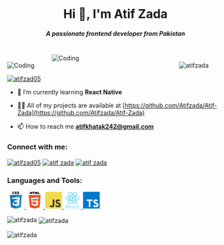 <h1 align="center">Hi 👋, I'm Atif Zada</h1>
<h5 align="center">A passionate frontend developer from Pakistan</h5>
<br>
<img align="right" alt="Coding" width="400" src="https://media2.giphy.com/media/qgQUggAC3Pfv687qPC/giphy.gif?cid=ecf05e47tof9d7uzxmay79t32rje0avhgvbfqz3s72v9ptuk&rid=giphy.gif&ct=g" >
<img align="left" alt="Coding" width="400" src="https://media0.giphy.com/media/bAQH7WXKqtIBrPs7sR/giphy.gif?cid=ecf05e47etotilck7z3oyh6bpfrzwj1ij0f6826f5vo69579&rid=giphy.gif&ct=g">
<p align="left"> <img src="https://komarev.com/ghpvc/?username=atifzada&label=Profile%20views&color=0e75b6&style=flat" alt="atifzada" /> </p>
<p align="left"> <a href="https://twitter.com/atifzad05" target="blank"><img src="https://img.shields.io/twitter/follow/atifzad05?logo=twitter&style=for-the-badge" alt="atifzad05" /></a> </p>

- 🌱 I’m currently learning **React Native**
- 👨‍💻 All of my projects are available at [https://github.com/Atifzada/Atif-Zada](https://github.com/Atifzada/Atif-Zada)

- 📫 How to reach me **atifkhatak242@gmail.com**

<h3 align="left">Connect with me:</h3>
<p align="left">
<a href="https://twitter.com/atifzad05" target="blank"><img align="center" src="https://raw.githubusercontent.com/rahuldkjain/github-profile-readme-generator/master/src/images/icons/Social/twitter.svg" alt="atifzad05" height="30" width="40" /></a>
<a href="https://linkedin.com/in/atif zada" target="blank"><img align="center" src="https://raw.githubusercontent.com/rahuldkjain/github-profile-readme-generator/master/src/images/icons/Social/linked-in-alt.svg" alt="atif zada" height="30" width="40" /></a>
<a href="https://fb.com/atif zada" target="blank"><img align="center" src="https://raw.githubusercontent.com/rahuldkjain/github-profile-readme-generator/master/src/images/icons/Social/facebook.svg" alt="atif zada" height="30" width="40" /></a>
</p>

<h3 align="left">Languages and Tools:</h3>
<p align="left"> <a href="https://www.w3schools.com/css/" target="_blank" rel="noreferrer"> <img src="https://raw.githubusercontent.com/devicons/devicon/master/icons/css3/css3-original-wordmark.svg" alt="css3" width="40" height="40"/> </a> <a href="https://www.w3.org/html/" target="_blank" rel="noreferrer"> <img src="https://raw.githubusercontent.com/devicons/devicon/master/icons/html5/html5-original-wordmark.svg" alt="html5" width="40" height="40"/> </a> <a href="https://developer.mozilla.org/en-US/docs/Web/JavaScript" target="_blank" rel="noreferrer"> <img src="https://raw.githubusercontent.com/devicons/devicon/master/icons/javascript/javascript-original.svg" alt="javascript" width="40" height="40"/> </a> <a href="https://reactjs.org/" target="_blank" rel="noreferrer"> <img src="https://raw.githubusercontent.com/devicons/devicon/master/icons/react/react-original-wordmark.svg" alt="react" width="40" height="40"/> </a> <a href="https://www.typescriptlang.org/" target="_blank" rel="noreferrer"> <img src="https://raw.githubusercontent.com/devicons/devicon/master/icons/typescript/typescript-original.svg" alt="typescript" width="40" height="40"/> </a> </p>

<p><img align="left" src="https://github-readme-stats.vercel.app/api/top-langs?username=atifzada&show_icons=true&locale=en&layout=compact" alt="atifzada" /></p>

<p>&nbsp;<img align="center" src="https://github-readme-stats.vercel.app/api?username=atifzada&show_icons=true&locale=en" alt="atifzada" /></p>

<p><img align="center" src="https://github-readme-streak-stats.herokuapp.com/?user=atifzada&" alt="atifzada" /></p>
